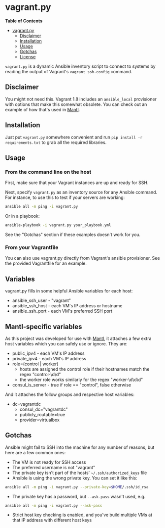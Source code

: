 # vagrant.py

**Table of Contents**
- [vagrant.py](#vagrantpy)
    - [Disclaimer](#disclaimer)
    - [Installation](#installation)
    - [Usage](#usage)
    - [Gotchas](#gotchas)
    - [License](#license)

`vagrant.py` is a dynamic Ansible inventory script to connect to systems by
reading the output of Vagrant's `vagrant ssh-config` command.

## Disclaimer

You might not need this. Vagrant 1.8 includes an `ansible_local` provisioner
with options that make this somewhat obsolete. You can check out an example of
how that's used in [Mantl](https://github.com/CiscoCloud/microservices-infrastructure/blob/master/Vagrantfile).

## Installation

Just put `vagrant.py` somewhere convenient and run
`pip install -r requirements.txt` to grab all the required libraries.

## Usage

### From the command line on the host

First, make sure that your Vagrant instances are up and ready for SSH.

Next, specify `vagrant.py` as an inventory source for any Ansible command. For
instance, to use this to test if your servers are working:
```bash
ansible all -m ping -i vagrant.py
```

Or in a playbook:
```bash
ansible-playbook -i vagrant.py your_playbook.yml
```
See the "Gotchas" section if these examples doesn't work for you.

### From your Vagrantfile

You can also use vagrant.py directly from Vagrant's ansible provisioner. See the
provided Vagrantfile for an example.

## Variables

vagrant.py fills in some helpful Ansible variables for each host:
 * ansible\_ssh\_user - "vagrant"
 * ansible\_ssh\_host - each VM's IP address or hostname
 * ansible\_ssh\_port - each VM's preferred SSH port

## Mantl-specific variables

As this project was developed for use with [Mantl](http://mantl.io/), it
attaches a few extra host variables which you can safely use or ignore. They
are:
 * public\_ipv4 - each VM's IP address
 * private\_ipv4 - each VM's IP address
 * role=(control | worker)
   - hosts are assigned the control role if their hostnames match the regex
   "control-\d\d"
   - the worker role works similarly for the regex "worker-\d\d\d"
 * consul\_is\_server - true if role == "control", false otherwise

And it attaches the follow groups and respective host variables:
 * dc=vagrantdc
   - consul\_dc="vagrantdc"
   - publicly\_routable=true
   - provider=virtualbox

## Gotchas

Ansible might fail to SSH into the machine for any number of reasons, but here
are a few common ones:
 * The VM is not ready for SSH access
 * The preferred username is not "vagrant"
 * The private key isn't part of the hosts' `~/.ssh/authorized_keys` file
 * Ansible is using the wrong private key. You can set it like this:
```bash
ansible all -m ping -i vagrant.py --private-key=$HOME/.ssh/id_rsa
```
 * The private key has a password, but `--ask-pass` wasn't used, e.g.
```bash
ansible all -m ping -i vagrant.py --ask-pass
```
 * Strict host key checking is enabled, and you've build multiple VMs at that
 IP address with different host keys
